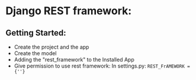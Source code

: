 # Django REST framework:

## Getting Started:
* Create the project and the app
* Create the model
* Adding the "rest_framework" to the Installed App
* Give permission to use rest framework:  In settings.py: `REST_FrAMEWORK = {''} `
